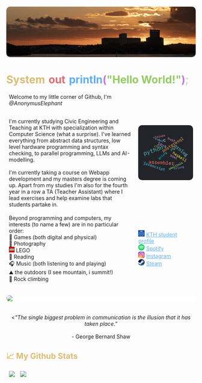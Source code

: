 <img src="./public/Sthlm kungsholmen001-20084.jpg" style="border-radius:10px"><img>

<h1 style="color:#dbbc74"><span >System<span style="color:white;">.<span style="color:#e06c75;">out</span>.</span><span style="color:#61afef;">println</span><span style="color:#c678dd">(<span style="color:#94cc62">"Hello World!"</span>)<span style="color:lightgray;">;</span></h1>

<table>
<tr>
<td style="border-style:hidden">
Welcome to my little corner of Github, I'm <em>@AnonymusElephant</em><br><br>
            
I'm currently studying Civic Engineering and Teaching at KTH with specialization within Computer Science (what a surprise). I've learned everything from abstract data structures, low level hardware programming and syntax checking, to parallel programming, LLMs and AI-modelling.<br><br>
I'm currently taking a course on Webapp development and my masters degree is coming up. Apart from my studies I'm also for the fourth year in a row a TA (Teacher Assistant) where I lead exercises and help examine labs that students partake in.
</td>
<td style="border-style:hidden">
<img src="./public/programming_languages_wordcloud.jpeg" style="border-radius:10px">
</td>
</tr>
<tr>
</tr>
<td style="border-style:hidden">
Beyond programming and computers, my interests (to name a few) are in no particular order:<br>
🎲 Games (both digital and physical) <br>
📸 Photography <br>
<img src="./public/LEGO_logo.svg.png" style="max-height:15px"> LEGO <br>
📖 Reading <br>
🎧 Music (both listening to and playing) <br>
⛰️ the outdoors (I see mountain, i summit!) <br>
🧗 Rock climbing
</td>
<td style="border-style:hidden">
<img src="./public/KTH_Royal_Institute_of_Technology_logo.svg.png" style="max-height:17px"> <a href="https://www.kth.se/profile/wallenth?l=en" style="color:#61afef">KTH student profile</a> <br>
<img src="./public/Spotify_logo_without_text.svg.png" style="max-height:17px"> <a href="https://open.spotify.com/user/the13thkraw" style="color:#61afef">Spotify</a> <br>
<img src="./public/Instagram_logo_2016.svg" style="max-height:17px"> <a href="https://www.instagram.com/threebitautumn/" style="color:#61afef">Instagram</a> <br>
<img src="./public/Steam_icon_logo.svg" style="max-height:17px"> <a href="https://steamcommunity.com/id/threebitautumn/" style="color:#61afef">Steam</a> <br>
</td>
</tr>
</table>
<br>
<img src="https://imgs.xkcd.com/comics/standards.png" style="border-radius:10px;max-height:250;background-color:white;padding:10;display:block;margin-left:auto;margin-right:auto"> <br><br>
<div style="max-width:300;display:block;margin-left:auto;margin-right:auto;text-align:center"><<em>"The single biggest problem in communication is the illusion that it has taken place.”</em>
<br><br>
<div>- George Bernard Shaw</div>
</div>

<h2 style="color:#dbbc74">📈 My Github Stats</h2>
<table>
<tr>
<td style="border-style:hidden">
<img src="https://github-readme-stats.vercel.app/api?username=AnonymusElephant&show_icons=true&theme=dark&count_private=true&hide=stars,prs,issues,contribs">
</td>
<td style="border-style:hidden">
<img src="https://github-readme-stats.vercel.app/api/top-langs/?username=AnonymusElephant&layout=compact&theme=dark">
</td>
</tr>
</table>
